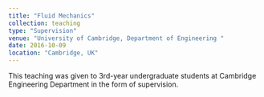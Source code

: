 ```yaml
---
title: "Fluid Mechanics"
collection: teaching
type: "Supervision"
venue: "University of Cambridge, Department of Engineering "
date: 2016-10-09
location: "Cambridge, UK"
---
```


This teaching was given to 3rd-year undergraduate students at Cambridge Engineering Department in the form of supervision.
